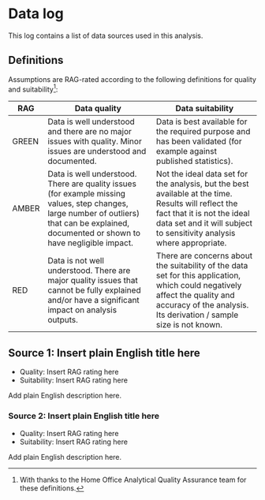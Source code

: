 # Data log

This log contains a list of data sources used in this analysis.

## Definitions

Assumptions are RAG-rated according to the following definitions for quality and
suitability[^1]:

[^1]: With thanks to the Home Office Analytical Quality Assurance team for these definitions.

| RAG   | Data quality                                                                                                                                                                                 | Data suitability                                                                                                                                                                                            |
|-------|----------------------------------------------------------------------------------------------------------------------------------------------------------------------------------------------|-------------------------------------------------------------------------------------------------------------------------------------------------------------------------------------------------------------|
| GREEN | Data is well understood and there are no major issues with quality. Minor issues are understood and documented.                                                                              | Data is best available for the required purpose and has been validated (for example against published statistics).                                                                                          |
| AMBER | Data is well understood. There are quality issues (for example missing values, step changes, large number of outliers) that can be explained, documented or shown to have negligible impact. | Not the ideal data set for the analysis, but the best available at the time. Results will reflect the fact that it is not the ideal data set and it will subject to sensitivity analysis where appropriate. |
| RED   | Data is not well understood. There are major quality issues that cannot be fully explained and/or have a significant impact on analysis outputs.                                             | There are concerns about the suitability of the data set for this application, which could negatively affect the quality and accuracy of the analysis. Its derivation / sample size is not known.           |

## Source 1: Insert plain English title here

* Quality: Insert RAG rating here
* Suitability: Insert RAG rating here

Add plain English description here.

### Source 2: Insert plain English title here

* Quality: Insert RAG rating here
* Suitability: Insert RAG rating here

Add plain English description here.
